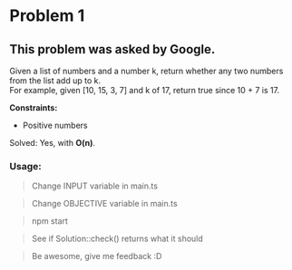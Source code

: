 # Problem 1
## This problem was asked by Google.

Given a list of numbers and a number k, return whether any two numbers from the list add up to k.  
For example, given [10, 15, 3, 7] and k of 17, return true since 10 + 7 is 17.  

**Constraints:**  
- Positive numbers

Solved: Yes, with **O(n)**.

### Usage:  
> Change INPUT variable in main.ts  
  
> Change OBJECTIVE variable in main.ts  
  
> npm start  
  
> See if Solution::check() returns what it should  
  
> Be awesome, give me feedback :D  
  